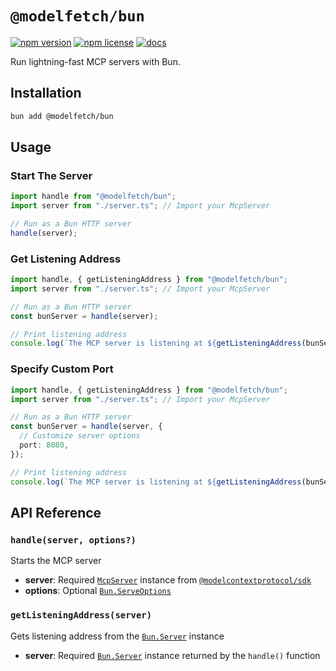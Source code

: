 # `@modelfetch/bun`

[![npm version](https://img.shields.io/npm/v/@modelfetch/bun)](https://www.npmjs.com/package/@modelfetch/bun)
[![npm license](https://img.shields.io/npm/l/@modelfetch/bun)](https://www.npmjs.com/package/@modelfetch/bun)
[![docs](https://img.shields.io/badge/docs-modelfetch.com-blue)](https://www.modelfetch.com/docs/runtime/bun)

Run lightning-fast MCP servers with Bun.

## Installation

```bash
bun add @modelfetch/bun
```

## Usage

### Start The Server

```typescript
import handle from "@modelfetch/bun";
import server from "./server.ts"; // Import your McpServer

// Run as a Bun HTTP server
handle(server);
```

### Get Listening Address

```typescript
import handle, { getListeningAddress } from "@modelfetch/bun";
import server from "./server.ts"; // Import your McpServer

// Run as a Bun HTTP server
const bunServer = handle(server);

// Print listening address
console.log(`The MCP server is listening at ${getListeningAddress(bunServer)}`);
```

### Specify Custom Port

```typescript
import handle, { getListeningAddress } from "@modelfetch/bun";
import server from "./server.ts"; // Import your McpServer

// Run as a Bun HTTP server
const bunServer = handle(server, {
  // Customize server options
  port: 8080,
});

// Print listening address
console.log(`The MCP server is listening at ${getListeningAddress(bunServer)}`);
```

## API Reference

### `handle(server, options?)`

Starts the MCP server

- **server**: Required [`McpServer`](https://github.com/modelcontextprotocol/typescript-sdk?tab=readme-ov-file#server) instance from [`@modelcontextprotocol/sdk`](https://github.com/modelcontextprotocol/typescript-sdk)
- **options**: Optional [`Bun.ServeOptions`](https://bun.sh/reference/bun/ServeOptions)

### `getListeningAddress(server)`

Gets listening address from the [`Bun.Server`](https://bun.sh/reference/bun/Server) instance

- **server**: Required [`Bun.Server`](https://bun.sh/reference/bun/Server) instance returned by the `handle()` function
